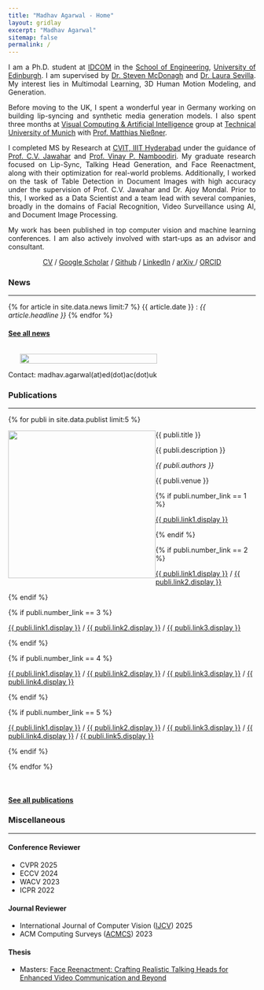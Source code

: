 ```yaml
---
title: "Madhav Agarwal - Home"
layout: gridlay
excerpt: "Madhav Agarwal"
sitemap: false
permalink: /
---
```


<div class="container-fluid">

<div class="row">

<div class="col-sm-8">

<div style="text-align: justify">
I am a Ph.D. student at <a href="https://www.eng.ed.ac.uk/research/institutes/idcom/" target="_blank">IDCOM</a>
in the <a href="https://www.eng.ed.ac.uk/" target="_blank">School of Engineering</a>, 
<a href="https://www.ed.ac.uk/" target="_blank">University of Edinburgh</a>. 
I am supervised by <a href="https://smcdonagh.github.io/" target="_blank">Dr. Steven McDonagh</a> and 
<a href="https://laurasevilla.me/" target="_blank">Dr. Laura Sevilla</a>.
My interest lies in Multimodal Learning, 3D Human Motion Modeling, and Generation.

Before moving to the UK, I spent a wonderful year in Germany working on building lip-syncing and synthetic media generation models. 
I also spent three months at <a href="https://niessnerlab.org/" target="_blank">Visual Computing & Artificial Intelligence</a> group at <a href="https://www.tum.de" target="_blank">Technical University of Munich</a>
with <a href="https://niessnerlab.org/members/matthias_niessner/profile.html"
target="_blank">Prof. Matthias Nießner</a>.

I completed MS by Research at <a href="http://cvit.iiit.ac.in/" target="_blank">CVIT, IIIT Hyderabad</a> under the guidance of <a href="https://faculty.iiit.ac.in/~jawahar/index.html" target="_blank">Prof. C.V. Jawahar</a> and <a href="https://vinaypn.github.io/" target="_blank">Prof. Vinay P. Namboodiri</a>.  My graduate research focused on Lip-Sync, Talking Head Generation, and Face Reenactment, along with their optimization for real-world problems. 
Additionally, I worked on the task of Table Detection in Document Images with high accuracy under the supervision of Prof. C.V. Jawahar and Dr. Ajoy Mondal. 
Prior to this, I worked as a Data Scientist and a team lead with several companies, broadly in the domains of Facial Recognition, Video Surveillance using AI, and Document Image Processing.
</div>

<div style="text-align: justify">
My work has been published in top computer vision and machine learning conferences. 
I am also actively involved with start-ups as an advisor and consultant.
</div>


<!-- <div style="text-align: justify">
Contact: madhav <coda>[dot] agarwal
                <coda>[at] ed
			          <coda>[dot] ac
			    	    <coda>[dot] uk
				        </coda>
			          </coda>
                </coda>
		            </coda>
</div> -->


<p align="center">
  <a href="./docs/MadhavAgarwalCV.pdf">CV</a> /
  <a href="https://scholar.google.com/citations?user=t8VdoRYAAAAJ&hl=en">Google Scholar</a> /
  <a href="https://github.com/mdv3101">Github</a> /
  <a href="https://www.linkedin.com/in/madhav3101/">LinkedIn</a> /
  <a href="https://arxiv.org/a/agarwal_m_1"> arXiv </a> /
  <a href="https://orcid.org/0000-0001-8267-1024">ORCID</a>
</p>

### News
****
{% for article in site.data.news limit:7 %}
{{ article.date }} :
<em>{{ article.headline }}</em>
{% endfor %}
#### <a href="{{ site.url }}{{ site.baseurl }}/allnews.html">See all news</a>

</div>

<div class="col-sm-4" style="display:table-cell; vertical-align:left; text-align:left">

  <ul style="overflow: hidden">
  <img src="{{ site.url }}{{ site.baseurl }}/images/profile_pic.jpg" class="img-responsive" width="100%" />
  </ul>

  <!-- <br clear="all" /> -->
<div style="text-align: right">
Contact: madhav.agarwal(at)ed(dot)ac(dot)uk
</div>

</div>

</div>
</div>

<div class="col-sm-12">

### Publications
****

{% for publi in site.data.publist limit:5 %}

<div class="col-sm-11 clearfix">
 <div class="well">
 <pubtit>{{ publi.title }}</pubtit>

 <img src="{{ site.url }}{{ site.baseurl }}/images/pubpic/{{ publi.image }}" class="img-responsive" width="300px" style="float: left" />

<div style="text-align: justify">
 <p>{{ publi.description }}</p>
</div>

<div style="text-align: justify">
 <p><em>{{ publi.authors }}</em></p>
</div>

 <p>{{ publi.venue }}</p>

 {% if publi.number_link == 1 %}
 <p><a href="{{ publi.link1.url }}">{{ publi.link1.display }}</a></p>
 {% endif %}

 {% if publi.number_link == 2 %}
 <p><a href="{{ publi.link1.url }}">{{ publi.link1.display }}</a>
 /
 <a href="{{ publi.link2.url }}">{{ publi.link2.display }}</a></p>
 {% endif %}

 {% if publi.number_link == 3 %}
 <p><a href="{{ publi.link1.url }}">{{ publi.link1.display }}</a>
 /
 <a href="{{ publi.link2.url }}">{{ publi.link2.display }}</a>
 /
 <a href="{{ publi.link3.url }}">{{ publi.link3.display }}</a></p>
 {% endif %}

 {% if publi.number_link == 4 %}
 <p><a href="{{ publi.link1.url }}">{{ publi.link1.display }}</a>
 /
 <a href="{{ publi.link2.url }}">{{ publi.link2.display }}</a>
 /
 <a href="{{ publi.link3.url }}">{{ publi.link3.display }}</a>
 /
 <a href="{{ publi.link4.url }}">{{ publi.link4.display }}</a></p>
 {% endif %}

 {% if publi.number_link == 5 %}
 <p><a href="{{ publi.link1.url }}">{{ publi.link1.display }}</a>
 /
 <a href="{{ publi.link2.url }}">{{ publi.link2.display }}</a>
 /
 <a href="{{ publi.link3.url }}">{{ publi.link3.display }}</a>
 /
 <a href="{{ publi.link4.url }}">{{ publi.link4.display }}</a>
 /
 <a href="{{ publi.link5.url }}">{{ publi.link5.display }}</a></p>
 {% endif %}

 </div>
</div>

{% endfor %}

<br clear="all"/>

#### <a href="{{ site.url }}{{ site.baseurl }}/publications">See all publications</a>

</div>

<div class="col-sm-12">

### Miscellaneous
****


#### Conference Reviewer

* CVPR 2025
* ECCV 2024
* WACV 2023
* ICPR 2022

#### Journal Reviewer


* International Journal of Computer Vision ([IJCV](https://link.springer.com/journal/11263)) 2025
* ACM Computing Surveys ([ACMCS](https://dl.acm.org/journal/csur)) 2023



#### Thesis

* Masters: <a href="https://web2py.iiit.ac.in/research_centres/publications/view_publication/mastersthesis/1265" target="_blank">Face Reenactment: Crafting Realistic Talking Heads for Enhanced Video Communication and Beyond</a>

<p> &nbsp; </p>



</div>

